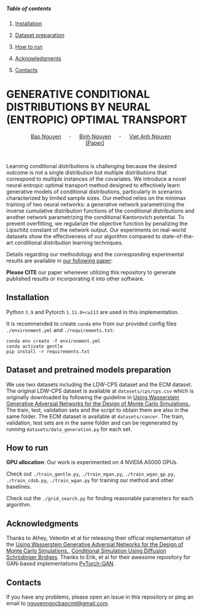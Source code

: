 ##### Table of contents

1. [Installation](#installation)

2. [Dataset preparation](#dataset-preparation)

3. [How to run](#how-to-run)

4. [Acknowledgments](#acknowledgments)

5. [Contacts](#contacts)

  

# GENERATIVE CONDITIONAL DISTRIBUTIONS BY NEURAL (ENTROPIC) OPTIMAL TRANSPORT

<div  align="center">

<a  href="https://nguyenngocbaocmt02.github.io/"  target="_blank">Bao&nbsp;Nguyen</a> &emsp; <b>&middot;</b> &emsp;
<a  href="https://tbng.github.io/"  target="_blank">Binh&nbsp;Nguyen</a> &emsp; <b>&middot;</b> &emsp;
<a  href="https://www.vietanhnguyen.net/"  target="_blank">Viet Anh&nbsp;Nguyen</a>
<br>
<a  href="https://www.vietanhnguyen.net/gentle.pdf">[Paper]</a> &emsp;&emsp;


</div>

<br>
    

Learning conditional distributions is challenging because the desired outcome is not a single distribution but multiple distributions that correspond to multiple instances of the covariates. We introduce a novel neural entropic optimal transport method designed to effectively learn generative models of conditional distributions, particularly in scenarios characterized by limited sample sizes. Our method relies on the minimax training of two neural networks: a generative network parametrizing the inverse cumulative distribution functions of the conditional distributions and another network parametrizing the conditional Kantorovich potential. To prevent overfitting, we regularize the objective function by penalizing the Lipschitz constant of the network output. Our experiments on real-world datasets show the effectiveness of our algorithm compared to state-of-the-art conditional distribution learning techniques.

  
  

Details regarding our methodology and the corresponding experimental results are available in [our following paper](https://www.vietanhnguyen.net/gentle.pdf):

  

**Please CITE** our paper whenever utilizing this repository to generate published results or incorporating it into other software.

  

## Installation ##

Python `3.9` and Pytorch `1.11.0+cu113` are used in this implementation.

It is recommended to create `conda` env from our provided config files `./environment.yml` and `./requirements.txt`:
```
conda env create -f environment.yml
conda activate gentle
pip install -r requirements.txt
```

## Dataset and pretrained models preparation ##

We use two datasets including the LDW-CPS dataset and the ECM dataset. The original LDW-CPS dataset is available at `datasets/cps/cps.csv` which is originally downloaded by following the guideline in [Using Wasserstein Generative Adversial Networks for the Design of Monte Carlo Simulations.](https://github.com/gsbDBI/ds-wgan). The train, test, validation sets and the script to obtain them are also in the same folder. The ECM dataset is available at `datasets/cancer`. The train, validation, test sets are in the same folder and can be regenerated by running `datasets/data_generation.py` for each set.

## How to run ##

**GPU allocation**: Our work is experimented on 4 NVIDIA A5000 GPUs.

Check out `./train_gentle.py`, `./train_mgan.py`, `./train_wgan_gp.py`, `./train_cdsb.py`, `./train_wgan.py` for training our method and other baselines. 

Check out the `./grid_search.py` for finding reasonable parameters for each algorithm.

## Acknowledgments ##

Thanks to Athey, Velentin et al for releasing their official implementation of the [Using Wasserstein Generative Adversial Networks for the Design of Monte Carlo Simulations.](https://github.com/gsbDBI/ds-wgan), [Conditional Simulation Using Diffusion Schrödinger Bridges](https://github.com/vdeborto/cdsb). Thanks to Erik, et al for their awesome repository for GAN-based implementations [PyTorch-GAN](https://github.com/eriklindernoren/PyTorch-GAN).

## Contacts ##

If you have any problems, please open an issue in this repository or ping an email to [nguyenngocbaocmt@gmail.com](mailto:nguyenngocbaocmt@gmail.com).